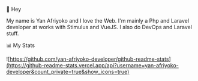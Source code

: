 👋 Hey

My name is Yan Afriyoko and I love the Web. I'm mainly a Php and Laravel developer at works with Stimulus and VueJS. I also do DevOps and Laravel stuff.

📊 My Stats

![https://github.com/yan-afriyoko-developer/github-readme-stats](https://github-readme-stats.vercel.app/api?username=yan-afriyoko-developer&count_private=true&show_icons=true)
